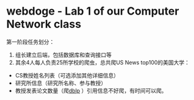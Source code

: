 # webdoge - Lab 1 of our Computer Network class

第一阶段任务划分：

1. 组长建立后端，包括数据库和查询接口等
2. 其余4人每人负责25所学校的爬虫，总共爬US News top100的美国大学：
  * CS教授姓名列表（可选添加其他详细信息）
  * 研究所信息（研究所名称、参与教授）
  * 教授发表论文数量（爬[dblp](https://github.com/scholrly/dblp-python) ）引用信息不好爬，有时间可以爬。
